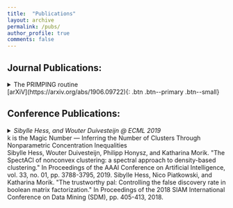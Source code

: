```yaml
---
title:  "Publications"
layout: archive
permalink: /pubs/
author_profile: true
comments: false
---
```


## Journal Publications:
<details>
  <summary display: inline-block;>The PRIMPING routine</summary>
  Sibylle Hess, Katharina Morik, and Nico Piatkowski. "The PRIMPING routine — Tiling through proximal alternating linearized minimization." Data Mining and Knowledge Discovery (DAMI), pp. 1090-1131, 2017.
</details>
[arXiV](https://arxiv.org/abs/1906.09722){: .btn .btn--primary .btn--small}

## Conference Publications:

<details>
  <summary><i>Sibylle Hess, and Wouter Duivesteijn @ ECML 2019</i> <br>
   k is the Magic Number — Inferring the Number of Clusters Through Nonparametric Concentration Inequalities </summary>
  Sibylle Hess, Katharina Morik, and Nico Piatkowski. "The PRIMPING routine — Tiling through proximal alternating linearized minimization." Data Mining and Knowledge Discovery (DAMI), pp. 1090-1131, 2017.
</details>
Sibylle Hess, Wouter Duivesteijn, Philipp Honysz, and Katharina Morik. "The SpectACl of nonconvex clustering: a spectral approach to density-based clustering." In Proceedings of the AAAI Conference on Artificial Intelligence, vol. 33, no. 01, pp. 3788-3795, 2019.  
Sibylle Hess, Nico Piatkowski, and Katharina Morik. "The trustworthy pal: Controlling the false discovery rate in boolean matrix factorization." In Proceedings of the 2018 SIAM International Conference on Data Mining (SDM), pp. 405-413, 2018.
